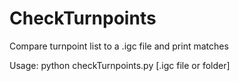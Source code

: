 # CheckTurnpoints
Compare turnpoint list to a .igc file and print matches

Usage:
python checkTurnpoints.py [.igc file or folder]
